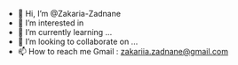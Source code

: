 - 👋 Hi, I’m @Zakaria-Zadnane
- 👀 I’m interested in 
- 🌱 I’m currently learning ...
- 💞️ I’m looking to collaborate on ...
- 📫 How to reach me Gmail :  zakariia.zadnane@gmail.com 

<!---
Zakaria-Zadnane/Zakaria-Zadnane is a ✨ special ✨ repository because its `README.md` (this file) appears on your GitHub profile.
You can click the Preview link to take a look at your changes.
--->
